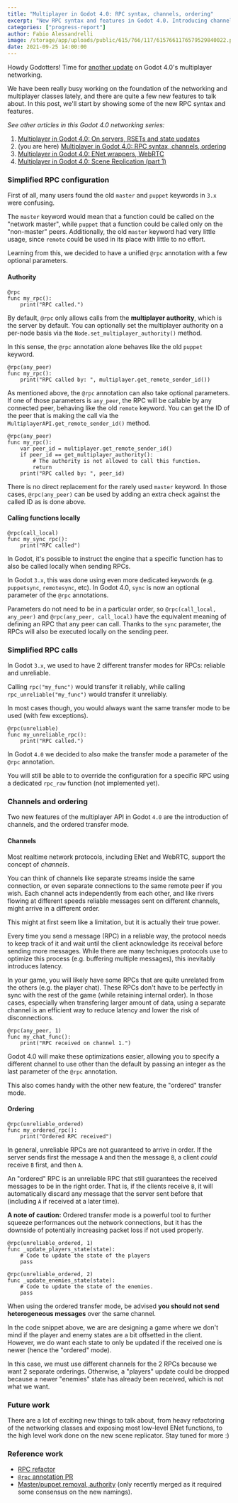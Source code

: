 ```yaml
---
title: "Multiplayer in Godot 4.0: RPC syntax, channels, ordering"
excerpt: "New RPC syntax and features in Godot 4.0. Introducing channels and ordered transfer mode."
categories: ["progress-report"]
author: Fabio Alessandrelli
image: /storage/app/uploads/public/615/766/117/6157661176579529840022.png
date: 2021-09-25 14:00:00
---
```


Howdy Godotters! Time for [another update](https://godotengine.org/article/multiplayer-changes-godot-4-0-report-1) on Godot 4.0's multiplayer networking.

We have been really busy working on the foundation of the networking and multiplayer classes lately, and there are quite a few new features to talk about. In this post, we'll start by showing some of the new RPC syntax and features.

*See other articles in this Godot 4.0 networking series:*

1. [Multiplayer in Godot 4.0: On servers, RSETs and state updates](https://godotengine.org/article/multiplayer-changes-godot-4-0-report-1)
2. (you are here) [Multiplayer in Godot 4.0: RPC syntax, channels, ordering](https://godotengine.org/article/multiplayer-changes-godot-4-0-report-2)
3. [Multiplayer in Godot 4.0: ENet wrappers, WebRTC](https://godotengine.org/article/multiplayer-changes-godot-4-0-report-3)
4. [Multiplayer in Godot 4.0: Scene Replication (part 1)](https://godotengine.org/article/multiplayer-changes-godot-4-0-report-4)

### Simplified RPC configuration

First of all, many users found the old `master` and `puppet` keywords in `3.x` were confusing.

The `master` keyword would mean that a function could be called on the "network master", while `puppet` that a function could be called only on the "non-master" peers. Additionally, the old `master` keyword had very little usage, since `remote` could be used in its place with little to no effort.

Learning from this, we decided to have a unified `@rpc` annotation with a few optional parameters.

#### Authority

```
@rpc
func my_rpc():
	print("RPC called.")
```

By default, `@rpc` only allows calls from the **multiplayer authority**, which is the server by default. You can optionally set the multiplayer authority on a per-node basis via the `Node.set_multiplayer_authority()` method.

In this sense, the `@rpc` annotation alone behaves like the old `puppet` keyword.

```
@rpc(any_peer)
func my_rpc():
	print("RPC called by: ", multiplayer.get_remote_sender_id())
```

As mentioned above, the `@rpc` annotation can also take optional parameters. If one of those parameters is `any_peer`, the RPC will be callable by any connected peer, behaving like the old `remote` keyword. You can get the ID of the peer that is making the call via the `MultiplayerAPI.get_remote_sender_id()` method.

```
@rpc(any_peer)
func my_rpc():
	var peer_id = multiplayer.get_remote_sender_id()
	if peer_id == get_multiplayer_authority():
		# The authority is not allowed to call this function.
		return
	print("RPC called by: ", peer_id)
```

There is no direct replacement for the rarely used `master` keyword. In those cases, `@rpc(any_peer)` can be used by adding an extra check against the called ID as is done above.

#### Calling functions locally

```
@rpc(call_local)
func my_sync_rpc():
	print("RPC called")
```

In Godot, it's possible to instruct the engine that a specific function has to also be called locally when sending RPCs.

In Godot `3.x`, this was done using even more dedicated keywords (e.g. `puppetsync`, `remotesync`, etc). In Godot 4.0, `sync` is now an optional parameter of the `@rpc` annotations.

Parameters do not need to be in a particular order, so `@rpc(call_local, any_peer)` and `@rpc(any_peer, call_local)` have the equivalent meaning of defining an RPC that any peer can call. Thanks to the `sync` parameter, the RPCs will also be executed locally on the sending peer.

### Simplified RPC calls

In Godot `3.x`, we used to have 2 different transfer modes for RPCs: reliable and unreliable.

Calling `rpc("my_func")` would transfer it reliably, while calling `rpc_unreliable("my_func")` would transfer it unreliably.

In most cases though, you would always want the same transfer mode to be used (with few exceptions).

```
@rpc(unreliable)
func my_unreliable_rpc():
	print("RPC called.")
```

In Godot `4.0` we decided to also make the transfer mode a parameter of the `@rpc` annotation.

You will still be able to to override the configuration for a specific RPC using a dedicated `rpc_raw` function (not implemented yet).

### Channels and ordering

Two new features of the multiplayer API in Godot `4.0` are the introduction of channels, and the ordered transfer mode.

#### Channels

Most realtime network protocols, including ENet and WebRTC, support the concept of *channels*.

You can think of channels like separate streams inside the same connection, or even separate connections to the same remote peer if you wish. Each channel acts independently from each other, and like rivers flowing at different speeds reliable messages sent on different channels, might arrive in a different order.

This might at first seem like a limitation, but it is actually their true power.

Every time you send a message (RPC) in a reliable way, the protocol needs to keep track of it and wait until the client acknowledge its receival before sending more messages. While there are many techniques protocols use to optimize this process (e.g. buffering multiple messages), this inevitably introduces latency.

In your game, you will likely have some RPCs that are quite unrelated from the others (e.g. the player chat). These RPCs don't have to be perfectly in sync with the rest of the game (while retaining internal order). In those cases, especially when transfering larger amount of data, using a separate channel is an efficient way to reduce latency and lower the risk of disconnections.

```
@rpc(any_peer, 1)
func my_chat_func():
	print("RPC received on channel 1.")
```

Godot 4.0 will make these optimizations easier, allowing you to specify a different channel to use other than the default by passing an integer as the last parameter of the `@rpc` annotation.

This also comes handy with the other new feature, the "ordered" transfer mode.

#### Ordering

```
@rpc(unreliable_ordered)
func my_ordered_rpc():
	print("Ordered RPC received")
```

In general, unreliable RPCs are not guaranteed to arrive in order. If the server sends first the message `A` and then the message `B`, a client *could* receive `B` first, and then `A`.

An "ordered" RPC is an unreliable RPC that still guarantees the received messages to be in the right order. That is, if the clients receive `B`, it will automatically discard any message that the server sent before that (including `A` if received at a later time).

**A note of caution:** Ordered transfer mode is a powerful tool to further squeeze performances out the network connections, but it has the downside of potentially increasing packet loss if not used properly.

```
@rpc(unreliable_ordered, 1)
func _update_players_state(state):
	# Code to update the state of the players
	pass

@rpc(unreliable_ordered, 2)
func _update_enemies_state(state):
	# Code to update the state of the enemies.
	pass
```

When using the ordered transfer mode, be advised **you should not send heterogeneous messages** over the same channel.

In the code snippet above, we are are designing a game where we don't mind if the player and enemy states are a bit offsetted in the client. However, we do want each state to only be updated if the received one is newer (hence the "ordered" mode).

In this case, we must use different channels for the 2 RPCs because we want 2 separate orderings. Otherwise, a "players" update could be dropped because a newer "enemies" state has already been received, which is not what we want.

### Future work

There are a lot of exciting new things to talk about, from heavy refactoring of the networking classes and exposing most low-level ENet functions, to the high level work done on the new scene replicator. Stay tuned for more :)

### Reference work

- [RPC refactor](https://github.com/godotengine/godot/pull/49221)
- [`@rpc` annotation PR](https://github.com/godotengine/godot/pull/49882)
- [Master/puppet removal, authority](https://github.com/godotengine/godot/pull/51481) (only recently merged as it required some consensus on the new namings).